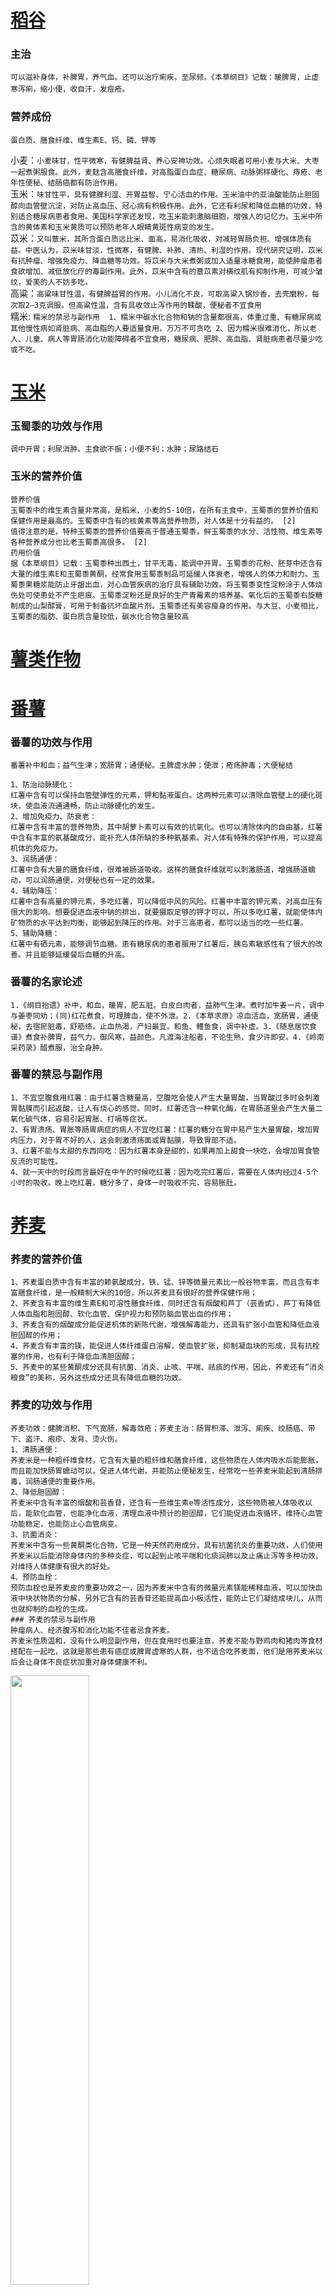 # [稻谷](http://zyc.yaosuce.com/baike/searchList)
### 主治
`可以滋补身体，补脾胃，养气血。还可以治疗痢疾，至尿频。《本草纲目》记载：暖脾胃，止虚寒泻痢，缩小便，收自汗，发痘疮。　`　
### 营养成份
`蛋白质、膳食纤维、维生素E、钙、磷、钾等`

小麦：`小麦味甘，性平微寒，有健脾益肾、养心安神功效。心烦失眠者可用小麦与大米、大枣一起煮粥服食。此外，麦麸含高膳食纤维，对高脂蛋白血症、糖尿病、动脉粥样硬化、痔疮、老年性便秘、结肠癌都有防治作用。` \
玉米：`味甘性平，具有健脾利湿、开胃益智、宁心活血的作用。玉米油中的亚油酸能防止胆固醇向血管壁沉淀，对防止高血压、冠心病有积极作用。此外，它还有利尿和降低血糖的功效，特别适合糖尿病患者食用。美国科学家还发现，吃玉米能刺激脑细胞，增强人的记忆力。玉米中所含的黄体素和玉米黄质可以预防老年人眼睛黄斑性病变的发生。`\
苡米：`又叫薏米，其所含蛋白质远比米、面高，易消化吸收，对减轻胃肠负担、增强体质有益。中医认为，苡米味甘淡，性微寒，有健脾、补肺、清热、利湿的作用。现代研究证明，苡米有抗肿瘤、增强免疫力、降血糖等功效。将苡米与大米煮粥或加入适量冰糖食用，能使肿瘤患者食欲增加、减低放化疗的毒副作用。此外，苡米中含有的薏苡素对横纹肌有抑制作用，可减少皱纹，爱美的人不妨多吃。`\
高粱：`高粱味甘性温，有健脾益胃的作用。小儿消化不良，可取高粱入锅炒香，去壳磨粉，每次取2—3克调服。但高粱性温，含有具收敛止泻作用的鞣酸，便秘者不宜食用` \
糯米: `糯米的禁忌与副作用  1、糯米中碳水化合物和钠的含量都很高，体重过重、有糖尿病或其他慢性病如肾脏病、高血脂的人要适量食用，万万不可贪吃
2、因为糯米很难消化，所以老人、儿童、病人等胃肠消化功能障碍者不宜食用，糖尿病、肥胖、高血脂、肾脏病患者尽量少吃或不吃。`

# [玉米](http://zyc.yaosuce.com/yushushu/index.html)
### 玉蜀黍的功效与作用
`调中开胃；利尿消肿。主食欲不振；小便不利；水肿；尿路结石`
### 玉米的营养价值
```
营养价值
玉蜀黍中的维生素含量非常高，是稻米、小麦的5-10倍，在所有主食中，玉蜀黍的营养价值和保健作用是最高的。玉蜀黍中含有的核黄素等高营养物质，对人体是十分有益的。 [2] 
值得注意的是，特种玉蜀黍的营养价值要高于普通玉蜀黍，鲜玉蜀黍的水分、活性物、维生素等各种营养成分也比老玉蜀黍高很多。 [2] 
药用价值
据《本草纲目》记载：玉蜀黍种出西土，甘平无毒，能调中开胃。玉蜀黍的花粉、胚芽中还含有大量的维生素E和玉蜀黍黄酮，经常食用玉蜀黍制品可延缓人体衰老，增强人的体力和耐力。玉蜀黍果糖浆能防止牙龈出血，对心血管疾病的治疗具有辅助功效。将玉蜀黍变性淀粉涂于人体烧伤处可使患处不产生疤痕。玉蜀黍淀粉还是良好的生产青霉素的培养基。氧化后的玉蜀黍右旋糖制成的山梨醇膏，可用于制备抗坏血酸片剂。玉蜀黍还有美容瘦身的作用。与大豆、小麦相比，玉蜀黍的脂肪、蛋白质含量较低，碳水化合物含量较高
```
# [薯类作物](https://baike.baidu.com/item/%E8%96%AF%E7%B1%BB%E4%BD%9C%E7%89%A9/4676117)
# [番薯](http://zyc.yaosuce.com/fanshu/index.html)
### 番薯的功效与作用
`番薯补中和血；益气生津；宽肠胃；通便秘。主脾虚水肿；便泄；疮疡肿毒；大便秘结`

```
1、防治动脉硬化：
红薯中含有可以保持血管壁弹性的元素，钾和黏液蛋白。这两种元素可以清除血管壁上的硬化斑块，使血液流通通畅，防止动脉硬化的发生。
2、增加免疫力、防衰老：
红薯中含有丰富的营养物质，其中胡萝卜素可以有效的抗氧化。也可以清除体内的自由基。红薯中含有丰富的氨基酸成分，能补充人体所缺的多种氨基素。对人体有特殊的保护作用，可以提高机体的免疫力。
3、润肠通便：
红薯中含有大量的膳食纤维，很难被肠道吸收。这样的膳食纤维就可以刺激肠道，增强肠道蠕动，可以润肠通便，对便秘也有一定的效果。
4、辅助降压：
红薯中含有高量的钾元素，多吃红薯，可以降低中风的风险。红薯中丰富的钾元素，对高血压有很大的影响。想要促进血液中钠的排出，就要摄取足够的钾才可以，所以多吃红薯，就能使体内矿物质的水平达到均衡，能够起到降压的作用。对于三高患者，都可以适当的吃一些红薯。
5、辅助降糖：
红薯中有硒元素，能够调节血糖。患有糖尿病的患者服用了红薯后，胰岛素敏感性有了很大的改善。并且能够延缓餐后血糖的升高。
```
### 番薯的名家论述
`1.《纲目抬遗》补中，和血，暖胃，肥五脏。白皮白肉者，益肺气生津。煮时加牛姜一片，调中与姜枣同劝；(同)红花煮食，可理脾血，使不外泄。2.《本草求原》凉血活血，宽肠胃，通便秘，去宿瘀脏毒，舒筋络，止血热渴，产妇最宜。和鱼、鳢鱼食，调中补虚。3.《随息居饮食谱》煮食补脾胃，益气力，御风寒，益颜色。凡渡海注船者，不论生熟，食少许即安。4.《岭南采药录》醋煮服，治全身肿。`
### 番薯的禁忌与副作用
```
1、不宜空腹食用红薯：由于红薯含糖量高，空腹吃会使人产生大量胃酸，当胃酸过多时会刺激胃黏膜而引起返酸，让人有烧心的感觉。同时，红薯还含一种氧化酶，在胃肠道里会产生大量二氧化碳气体，容易引起胃胀、打嗝等症状。
2、有胃溃疡、胃胀等肠胃病症的病人不宜吃红薯：红薯的糖分在胃中易产生大量胃酸，增加胃内压力，对于胃不好的人，这会刺激溃疡面或胃黏膜，导致胃部不适。
3、红薯不能与太甜的东西同吃：因为红薯本身是甜的，如果再加上甜食一块吃，会增加胃食管反流的可能性。
4、就一天中的时段而言最好在中午的时候吃红薯：因为吃完红薯后，需要在人体内经过4-5个小时的吸收。晚上吃红薯，糖分多了，身体一时吸收不完，容易胀肚。
```

# [荞麦](http://zyc.yaosuce.com/qiaomai/index.html)
### 荞麦的营养价值
```
1、荞麦蛋白质中含有丰富的赖氨酸成分，铁、锰、锌等微量元素比一般谷物丰富，而且含有丰富膳食纤维，是一般精制大米的10倍，所以荞麦具有很好的营养保健作用；
2、荞麦含有丰富的维生素E和可溶性膳食纤维，同时还含有烟酸和芦丁（芸香甙），芦丁有降低人体血脂和胆固醇、软化血管、保护视力和预防脑血管出血的作用；
3、荞麦含有的烟酸成分能促进机体的新陈代谢，增强解毒能力，还具有扩张小血管和降低血液胆固醇的作用；
4、荞麦含有丰富的镁，能促进人体纤维蛋白溶解，使血管扩张，抑制凝血块的形成，具有抗栓塞的作用，也有利于降低血清胆固醇；
5、荞麦中的某些黄酮成分还具有抗菌、消炎、止咳、平喘、祛痰的作用，因此，荞麦还有“消炎粮食”的美称，另外这些成分还具有降低血糖的功效。
```
### 荞麦的功效与作用
```
荞麦功效：健脾消积、下气宽肠，解毒敛疮；荞麦主治：肠胃积滞、泄泻、痢疾、绞肠癌、带下、盗汗、疱疹、发背、烫火伤。
1、清肠通便：
荞麦米是一种粗纤维食材，它含有大量的粗纤维和膳食纤维，这些物质在人体内吸水后能膨胀，而且能加快肠胃蠕动可以，促进人体代谢，并能防止便秘发生，经常吃一些荞麦米能起到清肠排毒，润肠通便的重要作用。
2、降低胆固醇：
荞麦米中含有丰富的烟酸和芸香苷，还含有一些维生素e等活性成分，这些物质被人体吸收以后，能软化血管，也能净化血液，清理血液中预计的胆固醇，它们能促进血液循环，维持心血管功能稳定，也能防止心血管病变。
3、抗菌消炎：
荞麦米中含有一些黄酮类化合物，它是一种天然药用成分，具有抗菌抗炎的重要功效，人们使用荞麦米以后能消除身体内的多种炎症，可以起到止咳平喘和化痰润肺以及止痛止泻等多种功效，对维持人体健康有很大的好处。
4、预防血栓：
预防血栓也是荞麦皮的重要功效之一，因为荞麦米中含有的微量元素镁能稀释血液，可以加快血液中块状物质的分解，另外它含有的芸香苷还能提高血小板活性，能防止它们凝结成块儿，从而也就抑制的血栓的生成。
### 荞麦的禁忌与副作用
肿瘤病人、经济腹泻和消化功能不佳者忌食荞麦。
荞麦米性质温和，没有什么明显副作用，但在食用时也要注意，荞麦不能与野鸡肉和猪肉等食材搭配在一起吃，这就是那些患有癌症或脾胃虚寒的人群，也不适合吃荞麦面，他们是用荞麦米以后会让身体不良症状加重对身体健康不利。
```
<img src="https://upload.wikimedia.org/wikipedia/commons/thumb/8/85/Fagopyrum_%D0%B3%D1%80%D0%B5%D1%87%D0%BA%D0%B0.jpg/1024px-Fagopyrum_%D0%B3%D1%80%D0%B5%D1%87%D0%BA%D0%B0.jpg" width="50%" height="50%"> 


# [大豆](http://zyc.yaosuce.com/huangdadou/index.html)
### 大豆的功效与作用
`健脾利水；宽中导滞；解毒消肿。主食积泻痢；腹胀食呆；疮痈肿毒；脾虚水肿；外伤出血。黄豆还能抗菌消炎，对咽炎、结膜炎、口腔炎、菌痢、肠炎有效。`

<img src="https://upload.wikimedia.org/wikipedia/commons/8/82/Soybean.USDA.jpg" width="20%" height="20%"> 

# [刀豆](http://zyc.yaosuce.com/daodou/index.html)
### 刀豆的功效与作用
`温中下气，益肾补元。主虚寒呃逆，肾虚腰痛`
### 刀豆的禁忌与副作用
`胃热者、牙龈肿痛者慎服。孕妇慎用。`

<img src="https://upload.wikimedia.org/wikipedia/commons/6/60/Canavalia_gladiata2.jpg" width="20%" height="20%"> 

# [豌豆](http://zyc.yaosuce.com/wandou/index.html)
### 豌豆的功效与作用
`和中下气，通乳利水，解毒。消渴，吐逆，泄利腹胀，霍乱转筋，乳少，脚气水肿，疮痈。`

<img src="https://bkimg.cdn.bcebos.com/pic/79f0f736afc37931195255adebc4b74543a9117f" width="20%" height="20%"> 

# [黑豆](http://zyc.yaosuce.com/heidou/index.html)
### 黑豆的功效与作用
`黑豆，性味甘、平、无毒。有活血、利水、祛风、清热解毒、滋养健血、补虚乌发的功能。`
```
研究提示，黑豆中蛋白质含量高达36%-40％，相当于肉类的2倍、鸡蛋的3倍、牛奶的12倍；黑豆含有18种氨基酸，特别是人体必需的8种氨基酸；黑豆还含有19种油酸，其不饱和脂肪酸含量达80％，吸收率高达95％以上，除能满足人体对脂肪的需要外，还有降低血中胆固醇的作用。黑豆基本不含胆固醇，只含植物固醇，而植物固醇不被人体吸收利用，又有抑制人体吸收胆固醇、降低胆固醇在血液中含量的作用。因此，常食黑豆，能软化血管，滋润皮肤，延缓衰老。特别是对高血压、心脏病等患者有益。

黑豆中微量元素如锌、铜、镁、钼、硒、氟等的含量都很高，而这些微量元素对延缓人体衰老、降低血液粘稠度等非常重要。黑豆中粗纤维含量高达4％，常食黑豆，可以提供食物中粗纤维，促进消化，防止便秘发生。

黑豆，性味甘、平、无毒。有活血、利水、祛风、清热解毒、滋养健血、补虚乌发的功能。
```
### 黑豆的禁忌与副作用
```
1、服用甲状腺素药物时，不宜食用黑豆，因为豆类食品能抑制甲状腺素的产生。
2、黑大豆炒熟后，热性大，多食者易上火，故不宜多食。
3、儿童、肠胃功能不良者不能食用。
4、黑豆忌与蓖麻子、厚朴同食。
```
<img src="https://upload.wikimedia.org/wikipedia/commons/c/ce/Black_Turtle_Bean.jpg" width="20%" height="20%"> 

# [绿豆](http://zyc.yaosuce.com/lvdou/index.html)
### 绿豆的功效与作用
`清热；消暑；利水；解毒。主暑热烦渴；感冒发热；霍乱吐泻；痰热哮喘；头痛目赤；口舌生疮；水肿尿少；疮疡痈肿；风疹丹毒；药物及食物中毒`
### 绿豆的禁忌与副作用
`从中医的角度上来说，绿豆性较为寒凉，空腹饮用容易对脾胃造成伤害。体质寒凉的人本来就有四肢冰凉乏力、腰腿冷痛、腹泻便稀等症状，而吃了绿豆反而会加重症状，甚至引发诸如腹泻、气血停滞引起的关节肌肉酸痛、胃寒及脾胃虚弱引起的慢性胃炎等消化系统疾病。`

<img src="https://upload.wikimedia.org/wikipedia/commons/thumb/1/17/Mung_bean_%28Vigna_radiata%29_Dired_open_Pod_in_Hong_Kong.JPG/1280px-Mung_bean_%28Vigna_radiata%29_Dired_open_Pod_in_Hong_Kong.JPG" width="20%" height="20%">

# [豇豆](http://zyc.yaosuce.com/jiangdou/index.html)
### 功能主治
```
健脾补肾。治脾胃虚弱，泻痢，吐逆，消渴，遗精，白带，白浊，小便频数。
《滇南本草》：治脾土虚弱，开胃健脾。
《纲目》：理中益气，补肾健胃，和五脏，调营卫，生精髓。止消渴，吐逆，泄痢，小便数，解鼠莽毒。
《本草从新》：散血消肿，清热解毒。
《医林纂要》：补心泻肾，渗水，利小便，降浊升清。
《四川中药志》：滋阴补肾，健脾胃，消食。治食积腹胀，白带，白浊及肾虚遗精。
```
<img src="https://bkimg.cdn.bcebos.com/pic/5d6034a85edf8db102d88f0a0623dd54574e74ee?" width="20%" height="20%"> 

# 无花果
### 无花果的功效与作用
`润肺止咳，健脾开胃，解毒消肿。`

```
一、轻泻作用：无花果含丰富的营养成分，供食用。在便秘时，可用作食物性轻泻剂。树的乳胶汁中含有抑制大鼠移植性肉瘤之成分(注射时)，无花果有一定的轻泻作用。
二、抗艾氏肉瘤：干果的水提取物经活性炭、丙酮处理后所得之物质有抗艾氏肉瘤的作用。
降压作用：从未成熟果实中所得的乳汁能抑制大鼠移植性肉瘤、小鼠自发性乳癌，致使肿瘤坏死。又能延缓移植性腺癌、骨髓性白血病、淋巴肉瘤之发展，使其退化。将聚花果水浸液，或以石油醚提取后再以乙醚处理的提取物静脉注射，对麻醉兔和猫均有降压作用。
三、抗肿瘤作用：无花果属於桑科植物，果实中含有丰富的葡萄糖、果糖、蔗糖、柠檬酸以及少量苹果酸、琥珀酸等。它的乾果、未成熟果实和植物的乳汁中均含抗肿瘤的成分，乳汁中还含有淀粉糖化酉每、酯酉每、脂肪酉每、蛋白酉每等。现代研究的结果表明，无花果有一定的轻泻作用，乾果的水提取物经处理后有抗肿瘤作用。
四、治疗咽喉刺痛：无花果对咽喉肿痛也有很好的效果，不过需要注意的是必须使用已经熟透的无花果才可以。你可以直接生吃，也可以像做冰糖雪梨那样把无花果进行一下加工。方法就是把无花果去皮切碎，加入水和冰糖，小火炖二十分钟就可以了。
五、缓解哮喘：除了感冒发烧引起的咽喉肿痛之外，还有一些人是因为过度劳累或者说话太多，出现声音嘶哑甚至发不出来声音的情况。这个时候吃无花果也是很有效果的，同样建议你可以煮着吃，或者直接加入热水泡水果茶。据说长期服用还可以有效的减轻哮喘。
六、预防冠心病：我们都知道水解酶和脂肪酶都是对冠心病患者非常好的东西，正好无花果里面就含有大量的这些酶元素。如果你正在被冠心病困扰着，那么就非常推荐你可以多吃一些无花果，来分解和降低血脂。
七、防癌作用：未成熟果实的乳浆中含有补骨脂素、佛柑内酯等活性成分，其成熟果实的果汁中可提取一种芳香物质苯甲醛，二者都具有防癌抗癌、增强机体抗病能力的作用，可以预防多种癌症的发生，延缓移植性腺癌、淋巴肉瘤的发展，促使其退化，并对正常细胞不会产生毒害。
```
### 无花果的禁忌与副作用
```
1、脾胃虚寒者慎服；中寒者忌食无花果。
2、无花果鲜品的副作用矫正药为斯日坎吉本醋糖浆，谢日比提日巴斯糖浆等。
3、贫血及低血压者慎用无花果，可与罗汉果合用。
```
<img src="http://p5.itc.cn/q_70/images03/20200731/3017366f9ae248f9a681f4f024adca82.jpeg" width="20%" height="20%"> 

# [鹰嘴豆](https://baike.baidu.com/item/%E9%B9%B0%E5%98%B4%E8%B1%86)
### 鹰嘴豆的功效与作用
`鹰嘴豆属于高营养豆类植物，富含多种植物蛋白和多种氨基酸、维生素、粗纤维及钙、镁、铁等成份。其中纯蛋白质含量高达28％以上，脂肪5％，碳水化合物61％，纤维4－6％，鹰嘴豆含有10多种氨基酸，其中人体必需的8种氨基酸全部具备，而且含量比燕麦还要高出2倍以上。籽粒作为主食或甜食，也可炒熟食用，也可制作罐头或蜜饯等风味小吃，鲜豆做菜也可生吃。广泛适用于蒸、煮、炒或泡汤，是糖尿病、高血压和肾虚体弱者理想的健康食品。`
### 鹰嘴豆的禁忌与副作用
`鹰嘴豆适用于血糖偏高患者，低血糖患者食用过多会适得其反，这类人群应不吃或少吃。 痛风病患者 鹰嘴豆中含有的嘌呤会让痛风变得严重，倘若任性食用会导致痛风发作时疼痛加倍`

<img src="https://upload.wikimedia.org/wikipedia/commons/5/53/Cicer_arietinum20100417_08.jpg" width="20%" height="20%"> 

# [红豆](http://zyc.yaosuce.com/hongdou/index.html)
### 功效：养心补血、健脾胃、消除水肿、祛湿清热
### 红豆的功效与作用
```
红豆具有理气活血、清热解毒的功效。红豆主治心胃气痛、疝气疼痛、血滞经闭、无名肿毒、疔疮等病症。
健脾益肾：红豆有清心养神、健脾益肾功效，加入莲子、百合更有固精益气、止血、强健筋骨等作用，能治肺燥、干咳，提升内脏活力，增强体力。
清热解毒：红小豆有很强的抑菌作用，可用于辅助治疗疮毒等症；红豆能解酒、解毒、对心脏病和肾病、水肿患者都有益处。
利尿消肿：红小豆含有较多的原皂角甙，可刺激肠道，具有很好的利尿作用，非常适用于心脏性和肾脏性水肿、肝硬化腹水、脚气病浮肿等症的辅助食疗。
调节血糖：体内缺钾会引起糖量减退，导致血糖不易被控制，而红小豆是典型的高钾食物，可以帮助糖尿病患者更好地控制血糖；此外，红豆含有较多的膳食纤维，具有良好的润肠通便、降血压、降血脂，调节血糖的作用。
补血养血：红小豆富含铁质，具有补血、促进血液循环、增加体力、增强抵抗力的功效，是贫血音的理想食物。不敢吃猪肝的贫血患者，可以吃红小豆来补血。古代生育过后，会喝红豆汤来补血，效果极佳。
促进乳汁：分泌红小豆是富含叶酸的食物，产妇、乳母宜多吃红小豆，可促进乳汁分泌。
```
### 红豆的禁忌与副作用，禁大量服用
```
1.口干舌燥、形体消瘦、低热盗汗、阴虚无湿热者禁大量久服。体质虚弱者忌用。孕妇、儿童禁用。
2.中医方面认为红豆性甘酸，服用之后具有利尿的作用。所以在平时千万不能够多吃，否则容易出现尿多以及体形消瘦的情况。
```
### 烹饪禁忌
```
1. 红豆不能够和米一起熬煮，否则很容易导致口腔出现口疮这种毛病。
2.红豆具有一定的药性，进入身体之后具有很好的利尿消肿以及保持促进心脏活性的功效。但是，如果在红豆的烹饪过程中加入食盐，那么不仅不能够提高药效，甚至还会降低药效。
3. 红豆也不能够和羊肉、羊肝、羊肚一起服用，否则对身体损害比较大，容易引起中毒的情况。
```
<img src="https://upload.wikimedia.org/wikipedia/commons/6/6d/W_azuki2111.jpg" width="20%" height="20%">

# [扁豆](http://zyc.yaosuce.com/baibiandou/index.html)
### 白扁豆的功效与作用
```
白扁豆具有健脾、化湿、消暑的功效。白扁豆主治脾虚生湿、食少便溏、白带过多、暑湿吐泻、烦渴胸闷等病症。
【白扁豆的功效】
1、白扁豆可以止吐消暑 
白扁豆是一种可以止吐和消暑的特色中药材，它对人类的脾虚和生湿以及食少和女性白带过多都有很好的治疗效果，另外在夏天中食用时，还能起到消暑降温的作用，使用时多以煎汤服用为主，用量在十到十五克之间，也可以生用或者研末调汁。
2、白扁豆可以解毒 
白扁豆有很强的解毒作用，特别是对恶性毒药砒霜解毒作用明显，人们在中毒以后可以把生的白扁平研成末加入调成汁液饮用，就能起到不错的解毒作用。白扁豆还有很好的消肿作用，用法也很简单，只需要把三升白扁豆炒黄，然后加工成粉末状，每天食用三钱，分三次服用就可以。
3、祛暑 
扁豆功能健脾化和中，有利于暑湿邪气的祛除。用于夏伤暑湿，脾胃不和所致的呕吐、泄泻，常与香薷、厚朴等祛暑化湿药同用，以增强疗效，如香薷散。扁豆又可解毒，如解酒毒，多与葛花、白豆蔻同用。
4、健脾 
扁豆味甘入脾胃经，是一味补脾而不滋腻，除湿而不燥烈的健脾化湿良药。用于脾虚有湿所致的体倦乏力，食少便溏中泄泻，与人参、白术同用，以加强健脾化湿之力，如参苓白术散。用于妇女脾虚带下、体倦乏力，可与白术、乌贼骨同用。
5、降血糖 
扁豆中所含的淀粉酶抑制物在体内有降低血糖的作用。
```
### 扁豆的禁忌与副作用
```
1、白扁豆含有凝集素，有一定的毒性，加热处理可以使其失去毒性，如果没有煮熟的话，吃了以后很可能发生食物中毒，在食后的三四个小时内，有可能出现头痛、恶心、呕吐等现象所以食用时一定煮熟蒸透。
2、体内气虚生寒，脏腑被寒气所困，表现为腹胀、腹痛、面色发青、手脚冰凉的人不宜吃白扁豆。
3、怕冷身体打颤、关节酸痛、咳嗽声音嘶哑的人不宜吃白扁豆，患疟疾的人也不宜吃。
4、白扁豆不能一下吃过多。《本草求真》里记载白扁豆：“多食壅滞，不可不知。”豆类大多有一个益气的特点，食用过多容易气滞，让人感到腹部特别胀，这一点前面讲其它豆类时也提到过。所以白扁豆也是不能一下吃过多，可以常吃，但一定要注意量。
```
<img src="https://upload.wikimedia.org/wikipedia/commons/1/11/Lablabpod.jpg" width="20%" height="20%">


# [木豆](http://zyc.yaosuce.com/mudou/index.html)
### 木豆的功效与作用
```
利湿，消肿，散瘀，止血。主风湿痹痛，跌打损伤，衄血，便血，疮疖肿毒，产后恶露不尽，水肿，黄疸型肝炎
木豆的名家论述 
《泉州本草》清热解毒，补中益气，利水消食，排痈肿，止血止痢。治心虚，水肿，血淋，痔血，痈疽仲毒，痢疾，脚气。
```
<img src="https://bkimg.cdn.bcebos.com/pic/a044ad345982b2b797b22b9130adcbef76099bb1" width="20%" height="20%"> 

# [莲藕](http://www.a-hospital.com/w/%E8%8E%B2%E8%97%95)
```
生藕：味甘、性寒，入心、脾、胃经；
具有清热、生津、凉血、散瘀、补脾、开胃、止泻的功效；
主治热病烦渴、吐血、衄血、热淋。
熟藕：性温、味甘；
具有益胃健脾、养血补益、生肌、止泻功的功效；
主治肺热咳嗽、烦躁口渴、脾虚泄泻、食欲不振及各种血证。　
```

# [萝卜](http://zyc.yaosuce.com/luobo/index.html)
### 萝卜的功效与作用
`萝卜可生湿生热、润肠通便、排气除胀、增进食欲、改善消化、止咳清音、利尿退肿、消除黄疸、利胆排石、消肿止痛。`
### 萝卜的禁忌与副作用
```
1、平时吃白萝卜时一定要注意，最好不要把它和胡萝卜搭配在一起吃，因为白萝卜是一种维生素c含量特别高的食材，而胡萝卜中则含有破坏维生素c的天然成分，如果把它们搭配在一起吃，会让白萝卜中的维生素c大量流失，不能让人体及时吸收和利用，人们食用以后也起不到应有的食疗作用。
2、白萝卜平时还不能喝滋补类的中药材一起食用，因为白萝卜性质寒凉，有下气消滞的重要作用，如果把它和人参，黄芪以及党参等中药材搭配在一起吃，会让这些药物的药效明显下降，人们服用以后也起不到应有的治疗作用。 
```

# [胡萝卜](http://zyc.yaosuce.com/huluobo/index.html)
### 胡萝卜的功效与作用
`健脾和中；滋肝明目；化痰止咳；清热解毒。主脾虚食少；体虚乏力；脘腹痛；泄痢；视物昏花；雀目；咳喘，百日咳；咽喉肿痛；麻疹；水痘；疖肿；汤火伤；痔漏`
### 胡萝卜的注意事项
`《本草省常》“宜熟食，多食损肝难消，生食伤胃。`

# [薄荷](http://zyc.yaosuce.com/baike/searchList)
### 薄荷的功效与作用
`薄荷可宣散风热、清头目、透疹。薄荷用于风热感冒、风温初起、头痛，目赤、喉痹、口疮、胸胁胀闷。`

```
1、薄荷可清热解暑、散热：
少量的薄荷能够兴奋中枢神经，使周围的毛细血管扩张而散热，并且能够促进汗腺分泌，因此，薄荷具有降低体温的作用。薄荷的茎叶入药，辛、凉、气香、入肺、肝经，具有清热解暑、祛风消肿、利咽止痛的功效，经常用于风热头痛、咽喉肿痛、风热感冒、目赤疼痛等。
2、薄荷可增进食欲、帮助消化：
中老年人常吃一些薄荷粥，可以清心怡神，同时具有疏风散热、增进食欲以及帮助消化等多种功效。炎热的夏日，在家中用薄荷给自己做份“凉汤”来喝，不仅可以解渴，还可以解暑，一举多得你可以试一试喔。薄荷的功效与作用比较多，小编建议消化系统不好的人可以经常食用薄荷，这样有助肠胃消化吸收。
3、薄荷可消炎止痛：
当代科学家们对大量药物进行了研究，发现薄荷叶具有阻止癌症病变处的血管生长，使癌肿瘤得不到血液的供应，最终“饥饿”而死。薄荷的功效与作用还有很多，夏季是蚊虫较多的季节，在卧室靠窗的地方放上几株薄荷草，每天睡觉前喷一些水，让薄荷的香味充分的散发出来，那些不堪忍受香味的蚊子就会落荒而逃的。如果不小心被蚊虫叮咬，可用薄荷汁液止痒，使用以后
```

### 薄荷的禁忌与副作用
```
1、怀孕期间的妇女应避免食用或者涂抹薄荷。又因薄荷叶有抑制乳汁分泌的作用，所以哺乳中的妇女也不宜多用。
2、肺虚咳嗽、阴虚发热多汗、血虚眩晕患者也应慎用。
3、薄荷具有提神醒脑的功效，故晚上不宜食用过多，可能会引起失眠。
```

# 姜
### 姜的功效与作用
`利水消肿，解毒止痒。用于百日咳，肾炎水肿，尿路感染，肝硬化腹水，小便不利；外用治荨麻疹，疮疖肿毒，中耳炎。`

# 葱
葱的功效与作用
`发汗消风，通气止痛，催乳利水，消肿止血，解毒止痒。`

# [大蒜](http://zyc.yaosuce.com/dasuan/index.html)
### 大蒜的功效与作用
`温中行滞；解毒；杀虫。主脘腹冷痛；痢疾；泄泻；肺痨；百日咳；感冒；痈疖肿毒；肠痈；癣疮；蛇虫咬伤；钩虫病；蛲虫病；带下阴痒；疟疾；喉痹；水肿`
### 大蒜的注意事项
`阴虚火旺者，以及目疾、口齿、喉、舌诸患和时行病后均忌食。《本草经疏》凡肺胃有热，肝肾有火，气虚血弱之人，切勿沾唇。《本经逢原》脚气、风病及时行病后忌食。《随息居饮食谱》阴虚内热，胎产，痧痘，时病，疮疟血证，目疾，口齿喉舌诸患，咸忌之。`

# 芝麻
### 芝麻的功效与作用
`芝麻有补肝肾，益精血，润肠燥，通乳的功效。可用于治疗身体虚弱、头晕耳鸣、高血压、高血脂、咳嗽、身体虚弱、头发早白、贫血萎黄、津液不足、大便燥结、乳少、尿血等症。`
### 芝麻的注意事项
`患有慢性肠炎、便溏腹泻者、男子阳痿、遗精者忌食。`

# 黑芝麻
### 黑芝麻的功效与作用
`补益肝肾；养血益精；润肠通便。主肝肾不足所致的头晕耳鸣、腰脚痿软、须发早发、肌肤干燥；肠燥便秘；妇人乳少；痈疮湿疹；风癞疬疡；小儿瘰疬；汤火伤；痔疮`
`药理作用：芝麻素抗病毒、杀菌剂、抗氧化剂、杀虫增效剂、治疗气管炎。`

# 胡桃
### 功能主治
`补肾固精，温肺定喘，润肠，治肾虚喘嗽，腰痛脚弱，阳痿，遗精，小便频数，石淋，大便燥结。`
### 食物相克
```
核桃不能与野鸡肉一起食用，肺炎、支气管扩张等患者不易食之。
核桃不宜与酒同食。据宋.马志《开宝本草》记载：“饮酒食核桃令人咯血”。可能是因为核桃性热，多食生痰动火，而白酒也属甘辛大热，二者同食，易致血热的缘故。特别是有咯血宿疾的人，更应禁忌。如支气管扩张，肺结核患者，饮白酒即可引起咯血，不与核桃共食，亦可致病。
```

# 落花生
### 落花生的功效与作用
`健脾养胃，润肺化痰。主脾虚不运，反胃不舒，乳妇奶少，脚气，肺燥咳嗽，大便燥结`
### 落花生的的注意事项
`花生含脂肪较多，人体对其消化吸收缓慢，大量生吃可以引起消化不良。 花生富含油脂，不易消化，多食消化不了，引起直接排泄。`




# 喝豆浆九大好处
```
1、强身健体

　　每百克豆浆含蛋白质4.5克、脂肪1.8克、碳水化合物1.5克、磷4.5克、铁2.5克、钙2.5克以及维生素、核黄素等，对增强体质大有好处。

　　2、防止糖尿病

　　豆浆含有大量纤维素，能有效的阻止糖的过量吸收，减少糖分，因而能防止糖尿病，是糖尿病患者日常必不可少的好食品。

　　3、防治高血压

　　豆浆中所含的豆固醇和钾、镁，是有力的抗盐钠物质。钠是高血压发生和复发的主要根源之一，如果体内能适当控制钠的数量，既能防治高血压，又能治疗高血压。

　　4、防治冠心病

　　豆浆中所含的豆固醇和钾、镁、钙能加强心机血管的兴奋，改善心机营养，降低胆固醇，促进血流防止血管痉挛。如果能坚持每天喝一碗豆浆，冠心病的复发率可降低50%。

　　5、防止脑中风

　　豆浆中所含的镁、钙元素，能明显地降低脑血脂，改善脑血流，从而有效的防止脑梗塞、脑出血的发生。豆浆中所含的卵磷脂，还能减少脑细胞死亡，提高脑功能。

　　6、防治癌症

　　豆浆中的蛋白质和硒、钼等都有很强的抑癌和治癌能力，特别对胃癌、肠癌、乳腺癌有特效。据调查不喝豆浆的人发生癌症的概率要比常喝豆浆的人提高50%。

　　7、防止支气管炎

　　豆浆所含的麦氨酸又防止支气管炎平滑肌痉挛的作用，从而减少和减轻支气管炎的发作。

　　8、防止衰老

　　豆浆中所含的硒、维生素E、C，有很大的抗氧化功能，能使人体的细胞“返老还童”，特别对脑细胞作用最大。

　　9、防止老年滞呆、艾滋病、便秘、肥胖等

　　豆浆尽管营养，但也不少禁忌，喜欢喝豆浆的朋友，可要看清楚哦!
  ```
  
# 喝豆浆七种禁忌
```
喝豆浆的禁忌：

　　1、忌喝未煮熟的豆浆

　　很多人喜欢买生豆浆回家自己加热，加热时看到泡沫上涌就误以为已经煮沸，其实这是

　　豆浆的有机物质受热膨胀形成气泡造成的上冒现象，并非沸腾，是没有熟的。

　　没有熟的豆浆对人体是有害的。因为豆浆中含有两种有毒物质，会导致蛋白质代谢障碍，并对胃肠道产生刺激，引起中毒症状。预防豆浆中毒的办法就是将豆浆在100℃的高温下煮沸，就可安心饮用了。如果饮用豆浆后出现头痛、呼吸受阻等症状，应立即就医，绝不能延误时机，以防危及生命。

　　2、忌在豆浆里打鸡蛋

　　很多人喜欢在豆浆中打鸡蛋，认为这样更有营养，但这种方法是不科学的，这是因为，鸡蛋中的黏液性蛋白易和豆浆中的胰蛋白酶结合，产生一种不能被人体吸收的物质，大大降低了人体对营养的吸收。

　　3、忌冲红糖

　　豆浆中加红糖喝起来味甜香，但红糖里的有机酸和豆浆中的蛋白质结合后，可产生变性沉淀物，大大破坏了营养成分。

　　4、忌装保温瓶

　　豆浆中有能除掉保温瓶内水垢的物质，在温度适宜的条件下，以豆浆作为养料，瓶内细菌会大量繁殖，经过3～4个小时就能使豆浆酸败变质。

　　5、忌喝超量

　　一次喝豆浆过多容易引起蛋白质消化不良，出现腹胀、腹泻等不适症状。

　　6、忌空腹饮豆浆

　　豆浆里的蛋白质大都会在人体内转化为热量而被消耗掉，不能充分起到补益作用。饮豆浆的同时吃些面包、糕点、馒头等淀粉类食品，可使豆浆中蛋白质等在淀粉的作用下，与胃液较充分地发生酶解，使营养物质被充分吸收。

　　7、忌与药物同饮

　　有些药物会破坏豆浆里的营养成分，如四环素、红霉素等抗生素药物。
  ```
  
  ## 不宜喝豆浆的人群
  ```
　　1、急性胃炎和慢性浅表性胃炎患者不宜食用豆制品，以免刺激胃酸分泌过多加重病情，或者引起胃肠胀气。
　　2、豆类中含有一定量低聚糖，可以引起嗝气、肠鸣、腹胀等症状，所以有胃溃疡的朋友最好少吃。胃炎、肾功能衰竭的病人需要低蛋白饮食，而豆类及其制品富含蛋白质，其代谢产物会增加肾脏负担，宜禁食。
　　3、豆类中的草酸盐可与肾中的钙结合，易形成结石，会加重肾结石的症状，所以肾结石患者也不宜食用。
　　4、痛风是由嘌呤代谢障碍所导致的疾病。黄豆中富含嘌呤，且嘌呤是亲水物质，因此，黄豆磨成浆后，嘌呤含量比其他豆制品多出几倍。所以，豆浆对痛风病人不宜。
  ```
  
  
# 数据来源
[中药材频道](http://zyc.yaosuce.com/) \
[A+医学百科](http://www.a-hospital.com/w/%E9%A6%96%E9%A1%B5) \
[中医百科](https://zhongyibaike.com/) \
[道医网](http://www.51xingjy.com/category/zydq/) \
[美国农业部](https://fdc.nal.usda.gov/index.html) \
[粮农组织](https://www.fao.org/home/en) 
[Healthy Matters](https://www.healthymatters.com.hk/zh/directory/chinese-medicines/)
